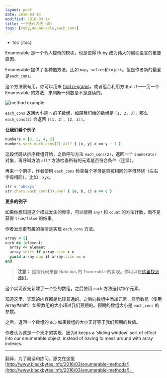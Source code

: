 ```yaml
---
layout: post
date: 2016-03-14
modified: 2016-03-14
title: 一个迭代方法（译）
tags: [ruby,enumerable,each_cons]
---
```


* toc
{:toc}

Enumerable 是一个令人惊奇的模块，也是使得 Ruby 成为伟大的编程语言的重要原因。

Enumerable 提供了各种酷方法，比如 `map`，`select`和`inject`。但是作者新的最爱是`each_cons`。

这个方法很有用，你可以用来 [find n-grams](http://www.blackbytes.info/2015/09/ngram-analysis-ruby/)，或者组合利用方法`all?`——另一个 Enumerable 的方法，来判断一列数是不是连续的。

![method example](http://www.blackbytes.info/wp-content/uploads/2016/03/each_cons1.png)

`each_cons` 返回大小是 `n` 的子数组，如果我们给的数组是 `[1, 2, 3]`，那么 `each_cons(2)` 会返回 `[[1, 2], [2, 3]]`。

**让我们看个例子**

```ruby
numbers = [3, 5, 4, 2]
numbers.sort.each_cons(2).all? { |x, y| x == y - 1 }
```

这段代码从排序数组开始，之后呼叫方法 `each_cons(2)`，返回一个 `Enumerator` 对象，再呼叫方法 `all?` 方法检查所有的元素是否符合条件（连续）。

再来一个例子，作者使用 `each_cons` 检查每个字母是否被相同的字母环绕（左右字母相同），比如：`xyx`。

```ruby
str = 'abcxyx'
str.chars.each_cons(3).any? { |a, b, c| a == c }
```

**更多的例子**

如果你想知道这个模式发生的频率，可以使用 `any?` 和 `count` 的方法计数，而不是获得 `true/false` 的结果。

作者发现更有趣的事情是实现 `each_cons` 方法。

```ruby
array = []
each do |element|
  array << element
  array.shift if array.size > n
  yield array.dup if array.size == n
end
```

> **注意：** 这段代码来自 Rubinius 的 `Enumerable` 的实现。你可以在[这里找到源码](https://github.com/rubinius/rubinius/blob/master/core/enumerable.rb#L482)。

这个实现首先新建了一个空的数组，之后使用 `each` 方法迭代每个元素。

知道这里，实现的内容都是比较普通的。之后向数组中添加元素，修剪数组（使用 Array#shift）如果数组的大小超过我们预期的。预期的数组大小是 `each_cons` 的参数。

之后，返回一个数组的 `dup` 如果数组的大小正好等于我们预期的数值。

作者认为这是一个天才的实现，因为it keeps a ‘sliding window’ sort of effect into our enumerable object, instead of having to mess around with array indexes.

---

翻译，为了阅读和练习。原文在这里[http://www.blackbytes.info/2016/03/enumerable-methods/](http://www.blackbytes.info/2016/03/enumerable-methods/)。

